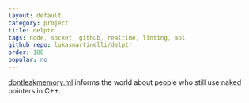 ```yaml
---
layout: default
category: project
title: delptr
tags: node, socket, github, realtime, linting, api
github_repo: lukasmartinelli/delptr
order: 180
popular: no
---
```


[dontleakmemory.ml](http://dontleakmemory.ml/) informs the world about people who still use naked pointers in C++.
